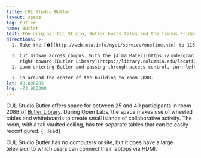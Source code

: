 ```yaml
---
title: CUL Studio Butler
layout: space
tag: butler
name: Butler
text: The original CUL Studio, Butler hosts talks and the famous Friday Open Lab.
directions: >-
  1. Take the [❶](http://web.mta.info/nyct/service/oneline.htm) to 116th St. Columbia University

  1. Cut midway across campus. With the [Alma Mater](https://undergrad.admissions.columbia.edu/photo/alma-mater-22) statue to your left, turn
     right toward [Butler Library](https://library.columbia.edu/locations/butler.html).
  1. Upon entering Butler and passing through access control, turn left.

  1. Go around the center of the building to room 208B.
lat: 40.806205
lng: -73.963308
---
```


CUL Studio Butler offers space for between 25 and 40 participants in room 208B
of [Butler Library](https://library.columbia.edu/locations/butler.html). During
Open Labs, the space makes use of wheeled tables and whiteboards to create
small islands of collaborative activity. The room, with a tall vaulted ceiling, has ten separate tables that can be easily reconfigured.
{: .lead}

CUL Studio Butler has no computers onsite, but it does have a large television
to which users can connect their laptops via HDMI. 


